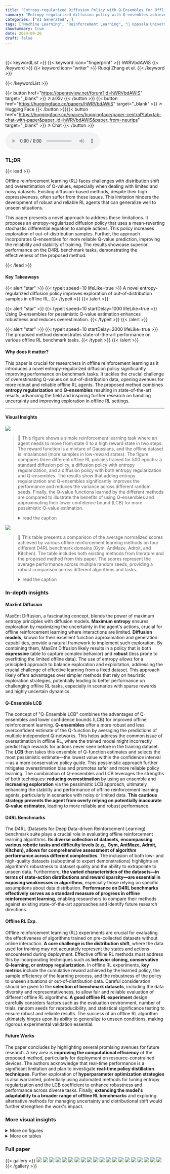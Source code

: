 ```yaml
---
title: "Entropy-regularized Diffusion Policy with Q-Ensembles for Offline Reinforcement Learning"
summary: "Entropy-regularized diffusion policy with Q-ensembles achieves state-of-the-art offline reinforcement learning by tackling overestimation of Q-values and boosting exploration."
categories: ["AI Generated", ]
tags: ["Machine Learning", "Reinforcement Learning", "🏢 Uppsala University",]
showSummary: true
date: 2024-09-26
draft: false
---
```


<br>

{{< keywordList >}}
{{< keyword icon="fingerprint" >}} hWRVbdAWiS {{< /keyword >}}
{{< keyword icon="writer" >}} Ruoqi Zhang et el. {{< /keyword >}}
 
{{< /keywordList >}}

{{< button href="https://openreview.net/forum?id=hWRVbdAWiS" target="_blank" >}}
↗ arXiv
{{< /button >}}
{{< button href="https://huggingface.co/papers/hWRVbdAWiS" target="_blank" >}}
↗ Hugging Face
{{< /button >}}{{< button href="https://huggingface.co/spaces/huggingface/paper-central?tab=tab-chat-with-paper&paper_id=hWRVbdAWiS&paper_from=neurips" target="_blank" >}}
↗ Chat
{{< /button >}}




<audio controls>
    <source src="https://ai-paper-reviewer.com/hWRVbdAWiS/podcast.wav" type="audio/wav">
    Your browser does not support the audio element.
</audio>


### TL;DR


{{< lead >}}

Offline reinforcement learning (RL) faces challenges with distribution shift and overestimation of Q-values, especially when dealing with limited and noisy datasets.  Existing diffusion-based methods, despite their high expressiveness, often suffer from these issues.  This limitation hinders the development of robust and reliable RL agents that can generalize well to unseen situations.

This paper presents a novel approach to address these limitations.  It proposes an entropy-regularized diffusion policy that uses a mean-reverting stochastic differential equation to sample actions.  This policy increases exploration of out-of-distribution samples.  Further, the approach incorporates Q-ensembles for more reliable Q-value prediction, improving the reliability and stability of training.  The results showcase superior performance on the D4RL benchmark tasks, demonstrating the effectiveness of the proposed method.

{{< /lead >}}


#### Key Takeaways

{{< alert "star" >}}
{{< typeit speed=10 lifeLike=true >}} A novel entropy-regularized diffusion policy improves exploration of out-of-distribution samples in offline RL. {{< /typeit >}}
{{< /alert >}}

{{< alert "star" >}}
{{< typeit speed=10 startDelay=1000 lifeLike=true >}} Using Q-ensembles for pessimistic Q-value estimation enhances robustness and reduces overestimation. {{< /typeit >}}
{{< /alert >}}

{{< alert "star" >}}
{{< typeit speed=10 startDelay=2000 lifeLike=true >}} The proposed method demonstrates state-of-the-art performance on various offline RL benchmark tasks. {{< /typeit >}}
{{< /alert >}}

#### Why does it matter?
This paper is crucial for researchers in offline reinforcement learning as it introduces a novel entropy-regularized diffusion policy significantly improving performance on benchmark tasks.  It tackles the crucial challenge of overestimating Q-values on out-of-distribution data, opening avenues for more robust and reliable offline RL agents.  The proposed method combines **entropy regularization** and **Q-ensembles** resulting in state-of-the-art results, advancing the field and inspiring further research on handling uncertainty and improving exploration in offline RL settings.

------
#### Visual Insights



![](https://ai-paper-reviewer.com/hWRVbdAWiS/figures_1_1.jpg)

> 🔼 This figure shows a simple reinforcement learning task where an agent needs to move from state 0 to a high reward state in two steps. The reward function is a mixture of Gaussians, and the offline dataset is imbalanced (more samples in low-reward states). The figure compares three different offline RL policies trained for 500 epochs: a standard diffusion policy, a diffusion policy with entropy regularization, and a diffusion policy with both entropy regularization and Q-ensembles.  The results show that adding entropy regularization and Q-ensembles significantly improves the performance and reduces the variance across different random seeds.  Finally, the Q-value functions learned by the different methods are compared to illustrate the benefits of using Q-ensembles and approximating their lower confidence bound (LCB) for more pessimistic Q-value estimation.
> <details>
> <summary>read the caption</summary>
> Figure 1: A toy RL task in which the agent sequentially takes two steps (starting from 0) to seek a state with the highest reward. Left: The reward function is a mixture of Gaussian, and the offline data distribution is unbalanced with most samples located in low-reward states. Center: Training different policies on this task with 5 random seeds for 500 epochs. We find that a diffusion policy with entropy regularization and Q-ensembles yields the best results with low training variance. Right: Learned Q-value curve for the first step actions in state 0. The approximation of the lower confidence bound (LCB) of Q-ensembles is also plotted.
> </details>





![](https://ai-paper-reviewer.com/hWRVbdAWiS/tables_5_1.jpg)

> 🔼 This table presents a comparison of the average normalized scores achieved by various offline reinforcement learning methods on four different D4RL benchmark domains (Gym, AntMaze, Adroit, and Kitchen).  The table includes both existing methods from literature and the proposed method from this paper.  The scores represent the average performance across multiple random seeds, providing a robust comparison across different algorithms and tasks. 
> <details>
> <summary>read the caption</summary>
> Table 1: Average normalized scores on D4RL benchmark tasks. Results of BC, CQL, IQL, and IQL+EDP are taken directly from Kang et al. [21], and all other results are taken from their original papers. Our results are reported by averaging 5 random seeds.
> </details>





### In-depth insights


#### MaxEnt Diffusion
MaxEnt Diffusion, a fascinating concept, blends the power of maximum entropy principles with diffusion models.  **Maximum entropy** ensures exploration by maximizing the uncertainty in the agent's actions, crucial for offline reinforcement learning where interactions are limited.  **Diffusion models**, known for their excellent function approximation and generation capabilities, provide a natural framework to implement such exploration. By combining them, MaxEnt Diffusion likely results in a policy that is both **expressive** (able to capture complex behavior) and **robust** (less prone to overfitting the limited offline data).  The use of entropy allows for a principled approach to balance exploration and exploitation, addressing the crucial challenge of effective learning from a fixed dataset. This approach likely offers advantages over simpler methods that rely on heuristic exploration strategies, potentially leading to better performance on challenging offline RL tasks, especially in scenarios with sparse rewards and highly uncertain dynamics.

#### Q-Ensemble LCB
The concept of "Q-Ensemble LCB" combines the advantages of Q-ensembles and lower confidence bounds (LCB) for improved offline reinforcement learning.  **Q-ensembles** offer a more robust and less overconfident estimate of the Q-function by averaging the predictions of multiple independent Q-networks.  This helps address the common issue of overestimation in offline RL, where the trained model might incorrectly predict high rewards for actions never seen before in the training dataset. The **LCB** then takes this ensemble of Q-function estimates and selects the most pessimistic estimate—the lowest value within the confidence interval—as a more conservative policy guide. This pessimistic approach further mitigates overestimation bias and promotes safer and more reliable policy learning. The combination of Q-ensembles and LCB leverages the strengths of both techniques: **reducing overestimation** by using an ensemble and **increasing exploration** via the pessimistic LCB approach, ultimately enhancing the stability and performance of offline reinforcement learning agents, particularly in scenarios with noisy or limited data.  **This cautious strategy prevents the agent from overly relying on potentially inaccurate Q-value estimates**, leading to more reliable and robust performance.

#### D4RL Benchmarks
The D4RL (Datasets for Deep Data-driven Reinforcement Learning) benchmark suite plays a crucial role in evaluating offline reinforcement learning algorithms.  **Its diverse collection of datasets, encompassing various robotic tasks and difficulty levels (e.g., Gym, AntMaze, Adroit, Kitchen), allows for comprehensive assessment of algorithm performance across different complexities**.  The inclusion of both low- and high-quality datasets (suboptimal to expert demonstrations) highlights an algorithm's robustness to dataset quality and the ability to extrapolate to unseen data.  Furthermore, **the varied characteristics of the datasets—in terms of state-action distributions and reward sparsity—are essential in exposing weaknesses in algorithms**, especially those relying on specific assumptions about data distribution. **Performance on D4RL benchmarks effectively serves as a standard measure of progress in offline reinforcement learning**, enabling researchers to compare their methods against existing state-of-the-art approaches and identify future research directions.

#### Offline RL Exp.
Offline reinforcement learning (RL) experiments are crucial for evaluating the effectiveness of algorithms trained on pre-collected datasets without online interaction.  **A core challenge is the distribution shift**, where the data used for training may not accurately represent the states and actions encountered during deployment.  Effective offline RL methods must address this by incorporating techniques such as **behavior cloning, conservative Q-learning, or entropy regularization**.  In offline RL experiments, **key metrics** include the cumulative reward achieved by the learned policy, the sample efficiency of the learning process, and the robustness of the policy to unseen situations or out-of-distribution data.  Careful consideration should be given to the **selection of benchmark datasets**, including the data diversity and representativeness, to allow fair and reliable evaluation of different offline RL algorithms.  **A good offline RL experiment** design carefully considers factors such as the evaluation environment, number of trials, random seeds for reproducibility, and statistical significance testing to ensure robust and reliable results. The success of an offline RL algorithm ultimately hinges upon its ability to generalize to unseen conditions, making rigorous experimental validation essential.

#### Future Works
The paper concludes by highlighting several promising avenues for future research.  A key area is **improving the computational efficiency** of the proposed method, particularly for deployment on resource-constrained devices. The authors acknowledge that real-time performance is a significant limitation and plan to investigate **real-time policy distillation techniques**.  Further exploration of **hyperparameter optimization strategies** is also warranted, potentially using automated methods for tuning entropy regularization and the LCB coefficient to enhance robustness and performance across diverse tasks.  Finally, **extending the model's adaptability to a broader range of offline RL benchmarks** and exploring alternative methods for managing uncertainty and distributional shift would further strengthen the work's impact.


### More visual insights

<details>
<summary>More on figures
</summary>


![](https://ai-paper-reviewer.com/hWRVbdAWiS/figures_3_1.jpg)

> 🔼 This figure compares the performance of the standard reverse-time stochastic differential equation (SDE) process and the proposed optimal sampling method for reconstructing data.  The top row shows the original data distribution, Gaussian noise, and reconstruction using the reverse-time SDE with 5 diffusion steps. The bottom row shows reconstructions using the reverse-time SDE and the optimal sampling method with increasing numbers of diffusion steps (10, 30, and 50). The orange line represents the true data distribution, while the teal points represent the generated samples. The figure demonstrates that the optimal sampling method converges more quickly and efficiently to the true distribution, requiring fewer steps to achieve accurate reconstruction.
> <details>
> <summary>read the caption</summary>
> Figure 2: Comparison of the reverse-time SDE and optimal sampling process in data reconstruction.
> </details>



![](https://ai-paper-reviewer.com/hWRVbdAWiS/figures_8_1.jpg)

> 🔼 This figure presents the results of ablation studies conducted to evaluate the impact of different LCB (Lower Confidence Bound) coefficient values (β = 1, 2, and 4) on the performance of the proposed method.  The experiments were performed on AntMaze-Medium environments, and the results are averaged across 5 different random seeds. The figure visually demonstrates how the choice of β influences the normalized score achieved by the model. This helps in understanding the impact of the level of pessimism introduced by the Q-ensembles on the exploration-exploitation balance and overall performance.
> <details>
> <summary>read the caption</summary>
> Figure 3: Ablation experiments of our method with different values of LCB coefficient β = 1,2, 4 on AntMaze-Medium environments over 5 different random seeds.
> </details>



![](https://ai-paper-reviewer.com/hWRVbdAWiS/figures_8_2.jpg)

> 🔼 This figure displays the training progress curves for both the Diffusion-QL method and the proposed method (referred to as 'Our' in the legend) on four different AntMaze tasks. Each curve represents the average normalized score across five random seeds, providing a measure of the stability and performance consistency of each approach.  The shaded regions surrounding the lines indicate the standard deviation of the scores across the five runs.  The figure shows that the proposed method exhibits more stable and consistent learning compared to Diffusion-QL, particularly in the later stages of training, resulting in higher average scores.
> <details>
> <summary>read the caption</summary>
> Figure 4: Learning curves of the Diffusion-QL and our method on selected AntMaze tasks over 5 random seeds.
> </details>



![](https://ai-paper-reviewer.com/hWRVbdAWiS/figures_16_1.jpg)

> 🔼 This figure illustrates the forward and reverse processes of the mean-reverting stochastic differential equation (SDE) used for action prediction in the proposed method.  The forward process shows how actions from the dataset are gradually degraded to pure noise through the SDE. The reverse process, which is crucial for action generation, samples actions from the noise by reversing the time of the SDE.  This reversed process is conditioned on the current environment state and guided by the lower confidence bound (LCB) of the Q-ensembles, ensuring that the generated actions are grounded in the estimated value function while encouraging exploration of unseen action spaces.
> <details>
> <summary>read the caption</summary>
> Figure 5: Visualization of the workings of the mean-reverting SDE for action prediction. The SDE models the degradation process from the action from the dataset to a noise. By guiding the policy with corresponding reverse-time SDE and the LCB of Q, a new action is generated conditioned on the RL state.
> </details>



![](https://ai-paper-reviewer.com/hWRVbdAWiS/figures_17_1.jpg)

> 🔼 This figure compares the performance of the standard reverse-time SDE process and the proposed optimal sampling method for reconstructing data. It shows that the optimal sampling method achieves faster convergence with fewer steps (N=5) compared to the reverse-time SDE (N=30, N=50). The figure visually demonstrates the efficiency of the proposed method, highlighting its advantage in terms of sample efficiency.
> <details>
> <summary>read the caption</summary>
> Figure 2: Comparison of the reverse-time SDE and optimal sampling process in data reconstruction.
> </details>



![](https://ai-paper-reviewer.com/hWRVbdAWiS/figures_18_1.jpg)

> 🔼 This figure uses t-SNE to visualize 1000 randomly sampled states from three different D4RL benchmark domains: AntMaze, Adroit, and Kitchen. Each point represents a state, and its color indicates the cumulative reward obtained from that state.  The visualization helps to understand the distribution of states and their associated rewards within each domain, providing insights into the complexity and characteristics of the environments.
> <details>
> <summary>read the caption</summary>
> Figure 7: A t-SNE visualization of randomly selected 1000 states from Antmaze, Adroit and Kitchen domain. The color coding represents the return of the trajectory associated with each state.
> </details>



![](https://ai-paper-reviewer.com/hWRVbdAWiS/figures_18_2.jpg)

> 🔼 This figure shows a simple RL task where an agent takes two steps to reach a high-reward state. The reward function is a mixture of Gaussians, and the offline dataset has an imbalanced distribution with more samples in low-reward areas. Three subplots illustrate the reward function, training curves for different policies, and learned Q-values with confidence bounds.  The results demonstrate the superiority of a diffusion policy using entropy regularization and Q-ensembles, achieving better performance and lower training variance.
> <details>
> <summary>read the caption</summary>
> Figure 1: A toy RL task in which the agent sequentially takes two steps (starting from 0) to seek a state with the highest reward. Left: The reward function is a mixture of Gaussian, and the offline data distribution is unbalanced with most samples located in low-reward states. Center: Training different policies on this task with 5 random seeds for 500 epochs. We find that a diffusion policy with entropy regularization and Q-ensembles yields the best results with low training variance. Right: Learned Q-value curve for the first step actions in state 0. The approximation of the lower confidence bound (LCB) of Q-ensembles is also plotted.
> </details>



</details>




<details>
<summary>More on tables
</summary>


![](https://ai-paper-reviewer.com/hWRVbdAWiS/tables_6_1.jpg)
> 🔼 This table presents the average normalized scores achieved by various offline reinforcement learning methods across multiple benchmark tasks from the D4RL dataset.  The methods compared include behavior cloning (BC), conservative Q-learning (CQL), Implicit Q-learning (IQL), IQL with efficient diffusion policies (IQL+EDP), Diffusion-QL, and the proposed method in the paper.  The results are averaged across five independent random seeds to ensure statistical reliability. The table is broken down by task category (Gym, Adroit, Kitchen) to allow for easier comparison of performance within each task type.
> <details>
> <summary>read the caption</summary>
> Table 1: Average normalized scores on D4RL benchmark tasks. Results of BC, CQL, IQL, and IQL+EDP are taken directly from Kang et al. [21], and all other results are taken from their original papers. Our results are reported by averaging 5 random seeds.
> </details>

![](https://ai-paper-reviewer.com/hWRVbdAWiS/tables_6_2.jpg)
> 🔼 This table presents the average normalized scores achieved by various offline reinforcement learning methods on AntMaze tasks from the D4RL benchmark.  It compares the proposed method's performance against several baselines, including behavior cloning, conservative Q-learning, and other diffusion-based approaches. The results are averaged across five random seeds to assess the statistical significance and robustness of the methods.
> <details>
> <summary>read the caption</summary>
> Table 2: Average normalized scores on D4RL AntMaze tasks. Results of BC, DT, CQL, IQL, and IQL+EDP are taken directly from Kang et al. [21], and all other results are taken from their original papers. Our results are reported by averaging 5 random seeds.
> </details>

![](https://ai-paper-reviewer.com/hWRVbdAWiS/tables_7_1.jpg)
> 🔼 This table presents the average normalized scores achieved by various offline reinforcement learning methods on four benchmark datasets (Gym, AntMaze, Adroit, and Kitchen) from the D4RL benchmark.  The table compares the performance of the proposed method against several state-of-the-art baselines, highlighting the improvement in performance achieved by the proposed approach.  The results are averaged over five independent random seeds to provide a robust assessment.
> <details>
> <summary>read the caption</summary>
> Table 1: Average normalized scores on D4RL benchmark tasks. Results of BC, CQL, IQL, and IQL+EDP are taken directly from Kang et al. [21], and all other results are taken from their original papers. Our results are reported by averaging 5 random seeds.
> </details>

![](https://ai-paper-reviewer.com/hWRVbdAWiS/tables_7_2.jpg)
> 🔼 This table presents the average normalized scores achieved by different offline reinforcement learning algorithms on four AntMaze tasks from the D4RL benchmark.  The algorithms compared include behavior cloning (BC), Decision Transformer (DT), Conservative Q-Learning (CQL), Implicit Q-Learning (IQL), IQL with Entropy-Regularized Diffusion Policy (IQL+EDP), Diffusion-QL, and the proposed method (Ours).  The results are averaged over five random seeds to account for stochasticity.  The table highlights the performance improvements achieved by the proposed method over existing state-of-the-art approaches.
> <details>
> <summary>read the caption</summary>
> Table 2: Average normalized scores on D4RL AntMaze tasks. Results of BC, DT, CQL, IQL, and IQL+EDP are taken directly from Kang et al. [21], and all other results are taken from their original papers. Our results are reported by averaging 5 random seeds.
> </details>

![](https://ai-paper-reviewer.com/hWRVbdAWiS/tables_8_1.jpg)
> 🔼 This table compares the training and evaluation times for different model configurations on the Antmaze-medium-play-v0 task.  The configurations vary the number of diffusion steps (T), and the number of critics (M) used in the Q-ensemble. It shows how these parameters affect the time needed for both training and evaluation.
> <details>
> <summary>read the caption</summary>
> Table 5: Computational time comparison with different settings on Antmaze-medium-play-v0. Training time is for 1 epoch (1000 training steps) and eval time is for 1000 RL steps.
> </details>

![](https://ai-paper-reviewer.com/hWRVbdAWiS/tables_17_1.jpg)
> 🔼 This table presents a comparison of the average normalized scores achieved by different offline reinforcement learning methods on four benchmark datasets from D4RL (Gym, AntMaze, Adroit, and Kitchen).  Each dataset includes multiple tasks, and the table shows the average performance across all tasks in each domain.  The results for several baselines (BC, BCQ, BEAR, CQL, IQL, IQL+EDP, Diff-QL) are sourced directly from the referenced papers and are included for comparison.  The 'Ours' column represents the results obtained using the method proposed in this paper, averaged over five independent training runs with different random seeds.
> <details>
> <summary>read the caption</summary>
> Table 1: Average normalized scores on D4RL benchmark tasks. Results of BC, CQL, IQL, and IQL+EDP are taken directly from Kang et al. [21], and all other results are taken from their original papers. Our results are reported by averaging 5 random seeds.
> </details>

![](https://ai-paper-reviewer.com/hWRVbdAWiS/tables_17_2.jpg)
> 🔼 This table presents the average normalized scores achieved by different offline reinforcement learning methods on four AntMaze tasks from the D4RL benchmark.  The table compares the performance of the proposed method against several baselines, including behavior cloning (BC), Decision Transformer (DT), Conservative Q-learning (CQL), Implicit Q-learning (IQL), and IQL enhanced with an efficient diffusion policy (IQL+EDP).  The scores are normalized and averaged over five random seeds to provide a robust comparison.
> <details>
> <summary>read the caption</summary>
> Table 2: Average normalized scores on D4RL AntMaze tasks. Results of BC, DT, CQL, IQL, and IQL+EDP are taken directly from Kang et al. [21], and all other results are taken from their original papers. Our results are reported by averaging 5 random seeds.
> </details>

![](https://ai-paper-reviewer.com/hWRVbdAWiS/tables_19_1.jpg)
> 🔼 This table presents the ablation study results focusing on the impact of different LCB coefficients (β) on the AntMaze environment.  It shows the average normalized scores and standard deviations for Antmaze-medium-play-v0 and Antmaze-medium-diverse-v0 tasks, with three different β values (1, 2, and 4). The average performance across both tasks is also provided for each β value.
> <details>
> <summary>read the caption</summary>
> Table 8: Ablation study of LCB coefficients β.
> </details>

![](https://ai-paper-reviewer.com/hWRVbdAWiS/tables_19_2.jpg)
> 🔼 This table presents the ablation study results on varying the number of diffusion steps (T) for different tasks.  It shows that while increasing the number of steps generally improves performance, five steps (T=5) provide the best balance across different tasks and between performance and computational time.
> <details>
> <summary>read the caption</summary>
> Table 9: Ablation study of diffusion step T.
> </details>

![](https://ai-paper-reviewer.com/hWRVbdAWiS/tables_19_3.jpg)
> 🔼 This table presents the ablation study results on the effect of using the Max Q-backup trick on AntMaze tasks.  The results are presented as average normalized scores with standard deviations, comparing performance with and without the Max Q-backup technique across four different AntMaze environments.
> <details>
> <summary>read the caption</summary>
> Table 10: Ablation study of 'Max Q trick'
> </details>

![](https://ai-paper-reviewer.com/hWRVbdAWiS/tables_20_1.jpg)
> 🔼 This table presents a comparison of the average normalized scores achieved by various offline reinforcement learning methods on four different D4RL benchmark domains (Gym, AntMaze, Adroit, and Kitchen).  The scores represent the performance of each algorithm on several tasks within each domain, showcasing the relative performance gains of the proposed method (Ours) compared to existing baselines.  The results are averaged across five different random seeds to ensure statistical robustness.
> <details>
> <summary>read the caption</summary>
> Table 1: Average normalized scores on D4RL benchmark tasks. Results of BC, CQL, IQL, and IQL+EDP are taken directly from Kang et al. [21], and all other results are taken from their original papers. Our results are reported by averaging 5 random seeds.
> </details>

</details>




### Full paper

{{< gallery >}}
<img src="https://ai-paper-reviewer.com/hWRVbdAWiS/1.png" class="grid-w50 md:grid-w33 xl:grid-w25" />
<img src="https://ai-paper-reviewer.com/hWRVbdAWiS/2.png" class="grid-w50 md:grid-w33 xl:grid-w25" />
<img src="https://ai-paper-reviewer.com/hWRVbdAWiS/3.png" class="grid-w50 md:grid-w33 xl:grid-w25" />
<img src="https://ai-paper-reviewer.com/hWRVbdAWiS/4.png" class="grid-w50 md:grid-w33 xl:grid-w25" />
<img src="https://ai-paper-reviewer.com/hWRVbdAWiS/5.png" class="grid-w50 md:grid-w33 xl:grid-w25" />
<img src="https://ai-paper-reviewer.com/hWRVbdAWiS/6.png" class="grid-w50 md:grid-w33 xl:grid-w25" />
<img src="https://ai-paper-reviewer.com/hWRVbdAWiS/7.png" class="grid-w50 md:grid-w33 xl:grid-w25" />
<img src="https://ai-paper-reviewer.com/hWRVbdAWiS/8.png" class="grid-w50 md:grid-w33 xl:grid-w25" />
<img src="https://ai-paper-reviewer.com/hWRVbdAWiS/9.png" class="grid-w50 md:grid-w33 xl:grid-w25" />
<img src="https://ai-paper-reviewer.com/hWRVbdAWiS/10.png" class="grid-w50 md:grid-w33 xl:grid-w25" />
<img src="https://ai-paper-reviewer.com/hWRVbdAWiS/11.png" class="grid-w50 md:grid-w33 xl:grid-w25" />
<img src="https://ai-paper-reviewer.com/hWRVbdAWiS/12.png" class="grid-w50 md:grid-w33 xl:grid-w25" />
<img src="https://ai-paper-reviewer.com/hWRVbdAWiS/13.png" class="grid-w50 md:grid-w33 xl:grid-w25" />
<img src="https://ai-paper-reviewer.com/hWRVbdAWiS/14.png" class="grid-w50 md:grid-w33 xl:grid-w25" />
<img src="https://ai-paper-reviewer.com/hWRVbdAWiS/15.png" class="grid-w50 md:grid-w33 xl:grid-w25" />
<img src="https://ai-paper-reviewer.com/hWRVbdAWiS/16.png" class="grid-w50 md:grid-w33 xl:grid-w25" />
<img src="https://ai-paper-reviewer.com/hWRVbdAWiS/17.png" class="grid-w50 md:grid-w33 xl:grid-w25" />
<img src="https://ai-paper-reviewer.com/hWRVbdAWiS/18.png" class="grid-w50 md:grid-w33 xl:grid-w25" />
<img src="https://ai-paper-reviewer.com/hWRVbdAWiS/19.png" class="grid-w50 md:grid-w33 xl:grid-w25" />
<img src="https://ai-paper-reviewer.com/hWRVbdAWiS/20.png" class="grid-w50 md:grid-w33 xl:grid-w25" />
{{< /gallery >}}